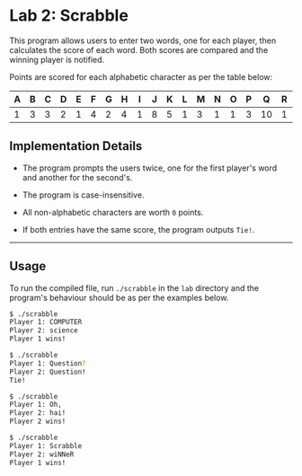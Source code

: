 # Lab 2: Scrabble

This program allows users to enter two words, one for each player, then calculates the score of each word. Both scores are compared and the winning player is notified.

Points are scored for each alphabetic character as per the table below:

<table>
    <thead>
        <tr>
            <th>A</th>
            <th>B</th>
            <th>C</th>
            <th>D</th>
            <th>E</th>
            <th>F</th>
            <th>G</th>
            <th>H</th>
            <th>I</th>
            <th>J</th>
            <th>K</th>
            <th>L</th>
            <th>M</th>
            <th>N</th>
            <th>O</th>
            <th>P</th>
            <th>Q</th>
            <th>R</th>
            <th>S</th>
            <th>T</th>
            <th>U</th>
            <th>V</th>
            <th>W</th>
            <th>X</th>
            <th>Y</th>
            <th>Z</th>
        </tr>
    </thead>
    <tbody>
        <tr>
            <td>1</td>
            <td>3</td>
            <td>3</td>
            <td>2</td>
            <td>1</td>
            <td>4</td>
            <td>2</td>
            <td>4</td>
            <td>1</td>
            <td>8</td>
            <td>5</td>
            <td>1</td>
            <td>3</td>
            <td>1</td>
            <td>1</td>
            <td>3</td>
            <td>10</td>
            <td>1</td>
            <td>1</td>
            <td>1</td>
            <td>1</td>
            <td>4</td>
            <td>4</td>
            <td>8</td>
            <td>4</td>
            <td>10</td>
        </tr>
    </tbody>
</table>


## Implementation Details

* The program prompts the users twice, one for the first player's word and another for the second's.

* The program is case-insensitive.

* All non-alphabetic characters are worth `0` points.

* If both entries have the same score, the program outputs `Tie!`.

---
## Usage

To run the compiled file, run `./scrabble` in the `lab` directory and the program's behaviour should be as per the examples below.

```bash
$ ./scrabble
Player 1: COMPUTER
Player 2: science
Player 1 wins!
```

```bash
$ ./scrabble
Player 1: Question?
Player 2: Question!
Tie!
```

```bash
$ ./scrabble
Player 1: Oh,
Player 2: hai!
Player 2 wins!
```

```bash
$ ./scrabble
Player 1: Scrabble
Player 2: wiNNeR
Player 1 wins!
```